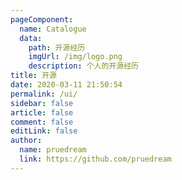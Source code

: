 ```yaml
---
pageComponent:
  name: Catalogue
  data:
    path: 开源经历
    imgUrl: /img/logo.png
    description: 个人的开源经历
title: 开源
date: 2020-03-11 21:50:54
permalink: /ui/
sidebar: false
article: false
comment: false
editLink: false
author: 
  name: pruedream
  link: https://github.com/pruedream
---
```

